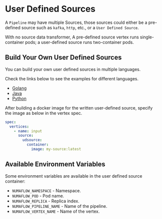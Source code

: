 # User Defined Sources

A `Pipeline` may have multiple Sources, those sources could either be a pre-defined source such as `kafka`, `http`, etc., or a `User Defined Source`.

With no source data transformer, A pre-defined source vertex runs single-container pods; a user-defined source runs two-container pods.

## Build Your Own User Defined Sources

You can build your own user defined sources in multiple languages.

Check the links below to see the examples for different languages.

- [Golang](https://github.com/numaproj/numaflow-go/tree/main/pkg/sourcer/examples/simple_source/)
- [Java](https://github.com/numaproj/numaflow-java/tree/main/examples/src/main/java/io/numaproj/numaflow/examples/source/simple/)
- [Python](https://github.com/numaproj/numaflow-python/tree/main/examples/source/simple-source)

After building a docker image for the written user-defined source, specify the image as below in the vertex spec.

```yaml
spec:
  vertices:
    - name: input
      source:
        udsource:
          container:
            image: my-source:latest
```

## Available Environment Variables

Some environment variables are available in the user defined source container:

- `NUMAFLOW_NAMESPACE` - Namespace.
- `NUMAFLOW_POD` - Pod name.
- `NUMAFLOW_REPLICA` - Replica index.
- `NUMAFLOW_PIPELINE_NAME` - Name of the pipeline.
- `NUMAFLOW_VERTEX_NAME` - Name of the vertex.
